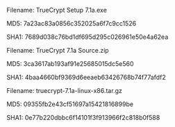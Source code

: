 Filename: TrueCrypt Setup 7.1a.exe

MD5:      7a23ac83a0856c352025a6f7c9cc1526

SHA1:     7689d038c76bd1df695d295c026961e50e4a62ea


Filename: TrueCrypt 7.1a Source.zip

MD5:      3ca3617ab193af91e25685015dc5e560

SHA1:     4baa4660bf9369d6eeaeb63426768b74f77afdf2


Filename: truecrypt-7.1a-linux-x86.tar.gz

MD5:      09355fb2e43cf51697a15421816899be

SHA1:     0e77b220dbbc6f14101f3f913966f2c818b0f588

